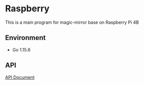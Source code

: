 # Raspberry

This is a main program for magic-mirror base on Raspberry Pi 4B

## Environment

- Go 1.15.6

## API

[API Document](API.md)